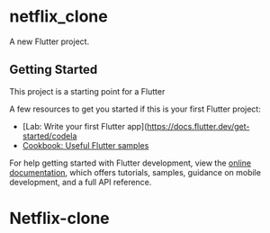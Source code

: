 # netflix_clone

A new Flutter project.

## Getting Started

This project is a starting point for a Flutter 

A few resources to get you started if this is your first Flutter project:

- [Lab: Write your first Flutter app](https://docs.flutter.dev/get-started/codela
- [Cookbook: Useful Flutter samples](https://docs.flutter.dev/cookbook)

For help getting started with Flutter development, view the
[online documentation](https://docs.flutter.dev/), which offers tutorials,
samples, guidance on mobile development, and a full API reference.
# Netflix-clone
